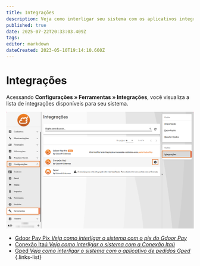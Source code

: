 ```yaml
---
title: Integrações
description: Veja como interligar seu sistema com os aplicativos integrados ao sistema
published: true
date: 2025-07-22T20:33:03.409Z
tags: 
editor: markdown
dateCreated: 2023-05-10T19:14:10.660Z
---
```


# Integrações

Acessando **Configurações » Ferramentas » Integrações**, você visualiza a lista de integrações disponíveis para seu sistema.

![Tela de integrações](/config/ferramentas/tela-integracoes.png)

- [Gdoor Pay Pix *Veja como interligar o sistema com o pix do Gdoor Pay*](/ferramentas/integracoes/gdoorpaypix)
- [Conexão Itaú *Veja como interligar o sistema com a Conexão Itaú*](/tutoriais/conexao-itau)
- [Gped *Veja como interligar o sistema com o aplicativo de pedidos Gped*](/ferramentas/integracoes/gped)
{.links-list}

<!--
- [Gdoor Pay *Veja como interligar o sistema com o aplicativo Gdoor Pay da maquininha POS Vero Smart*](/ferramentas/integracoes/gdoorpayvero)
-->
